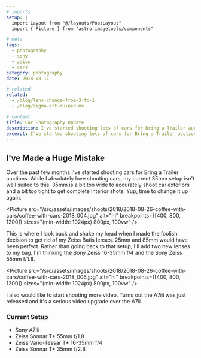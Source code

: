 ```yaml
---
# imports
setup: |
  import Layout from "@/layouts/PostLayout"
  import { Picture } from "astro-imagetools/components"

# meta
tags:
  - photography
  - sony
  - zeiss
  - cars
category: photography
date: 2018-08-11

# related
related:
  - /blog/lens-change-from-3-to-1
  - /blog/sigma-art-ruined-me

# content
title: Car Photography Update
description: I've started shooting lots of cars for Bring a Trailer auctions. That means I'm in need of a lens upgrade!
excerpt: I've started shooting lots of cars for Bring a Trailer auctions. That means I'm in need of a lens upgrade! One single 35mm Sony Zeiss wasn't going to cut it. It's too wide for exteriors and not wide enough for interiors. I'm thinking one around the 50mm mark and something down around the 20mm mark.
---
```


## I've Made a Huge Mistake

Over the past few months I've started shooting cars for Bring a Trailer auctions. While I absolutely love shooting cars, my current 35mm setup isn't well suited to this. 35mm is a bit too wide to accurately shoot car exteriors and a bit too tight to get complete interior shots. Yup, time to change it up again.

<Picture
src="/src/assets/images/shoots/2018/2018-08-26-coffee-with-cars/coffee-with-cars-2018_004.jpg"
alt="hi"
breakpoints={[400, 800, 1200]}
sizes="(min-width: 1024px) 800px, 100vw"
/>

This is where I look back and shake my head when I made the foolish decision to get rid of my Zeiss Batis lenses. 25mm and 85mm would have been perfect. Rather than going back to that setup, I'll add two new lenses to my bag. I'm thinking the Sony Zeiss 16-35mm f/4 and the Sony Zeiss 55mm f/1.8.

<Picture
src="/src/assets/images/shoots/2018/2018-08-26-coffee-with-cars/coffee-with-cars-2018_006.jpg"
alt="hi"
breakpoints={[400, 800, 1200]}
sizes="(min-width: 1024px) 800px, 100vw"
/>

I also would like to start shooting more video. Turns out the A7iii was just released and it's a serious video upgrade over the A7ii.

### Current Setup

- Sony A7iii
- Zeiss Sonnar T\* 55mm f/1.8
- Zeiss Vario-Tessar T\* 16-35mm f/4
- Zeiss Sonnar T\* 35mm f/2.8

